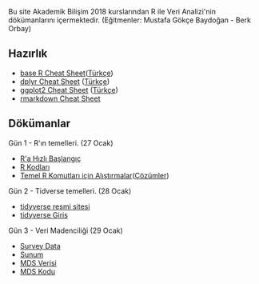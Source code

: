 Bu site Akademik Bilişim 2018 kurslarından R ile Veri Analizi'nin dökümanlarını içermektedir. (Eğitmenler: Mustafa Gökçe Baydoğan - Berk Orbay)

## Hazırlık

+ [base R Cheat Sheet](http://github.com/rstudio/cheatsheets/raw/master/base-r.pdf)([Türkçe](https://github.com/rstudio/cheatsheets/raw/master/translations/turkish/baseR_translate_tr.pdf))
+ [dplyr Cheat Sheet](https://github.com/rstudio/cheatsheets/raw/master/data-transformation.pdf) ([Türkçe](https://github.com/rstudio/cheatsheets/raw/master/translations/turkish/ggplot2_2.0_Turkish.pdf))
+ [ggplot2 Cheat Sheet](https://github.com/rstudio/cheatsheets/raw/master/data-visualization-2.1.pdf) ([Türkçe](dokumanlar/DataTransformationCheatSheet_Turkish.pdf))
+ [rmarkdown Cheat Sheet](https://github.com/rstudio/cheatsheets/raw/master/rmarkdown-2.0.pdf)

## Dökümanlar

Gün 1 - R'ın temelleri. (27 Ocak)

+ [R'a Hızlı Başlangıç](dokumanlar/RHizliGiris.pdf)
+ [R Kodları](https://raw.githubusercontent.com/r338/ab-2017/master/dokumanlar/baslama.R)
+ [Temel R Komutları için Alıştırmalar](dokumanlar/dokuman_temel_alistirma.html)([Çözümler](dokumanlar/dokuman_temel_alistirma_cozumler.html))

Gün 2 - Tidverse temelleri. (28 Ocak)

+ [tidyverse resmi sitesi](tidyverse.org)
+ [tidyverse Giris](dokumanlar/tidyverse_temel.html)

Gün 3 - Veri Madenciliği (29 Ocak)

+ [Survey Data](dokumanlar/survey_data.R)
+ [Sunum](dokumanlar/Descriptive_Analysis_with_Survey_Data.pdf)
+ [MDS Verisi](dokumanlar/InClass_MDS_distance_city.csv)
+ [MDS Kodu](dokumanlar/mds.r)
